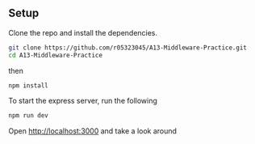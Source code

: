 ## Setup

Clone the repo and install the dependencies.

```bash
git clone https://github.com/r05323045/A13-Middleware-Practice.git
cd A13-Middleware-Practice
```
then
```bash
npm install
```

To start the express server, run the following

```bash
npm run dev
```

Open [http://localhost:3000](http://localhost:3000) and take a look around